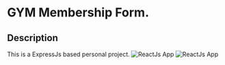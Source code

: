 # GYM Membership Form.

## Description

This is a ExpressJs based personal project.
![ReactJs App](<https://raw.githubusercontent.com/Denver44/YoutubeClone-React/main/src/images/Screenshot%20(141).png>)
![ReactJs App](<https://raw.githubusercontent.com/Denver44/YoutubeClone-React/main/src/images/Screenshot%20(140).png>)
